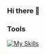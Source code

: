 ### Hi there 👋

### Tools
[![My Skills](https://skillicons.dev/icons?i=js,html,css,docker,discord,aws,fastapi,github,java,md,mongodb,mysql,nodejs,py,react,rust,spring,solidjs,ts,vite,vscode,webpack)](https://skillicons.dev)
